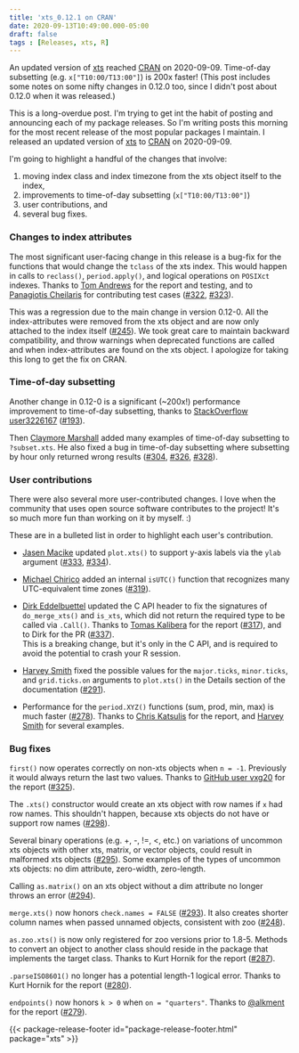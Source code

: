 ```yaml
---
title: 'xts_0.12.1 on CRAN'
date: 2020-09-13T10:49:00.000-05:00
draft: false
tags : [Releases, xts, R]
---
```

  
An updated version of [xts](http://cran.r-project.org/package=xts) reached [CRAN](http://cran.r-project.org/) on 2020-09-09. Time-of-day subsetting (e.g. `x["T10:00/T13:00"]`) is 200x faster! (This post includes some notes on some nifty changes in 0.12.0 too, since I didn't post about 0.12.0 when it was released.)

<!--more-->

This is a long-overdue post. I'm trying to get int the habit of posting and announcing each of my package releases. So I'm writing posts this morning for the most recent release of the most popular packages I maintain. I released an updated version of [xts](http://cran.r-project.org/package=xts) to [CRAN](http://cran.r-project.org/) on 2020-09-09.

I'm going to highlight a handful of the changes that involve:

1. moving index class and index timezone from the xts object itself to the index,
1. improvements to time-of-day subsetting (`x["T10:00/T13:00"]`)
1. user contributions, and
1. several bug fixes.

### Changes to index attributes

The most significant user-facing change in this release is a bug-fix for the functions that would change the `tclass` of the xts index. This would happen in calls to `reclass()`, `period.apply()`, and logical operations on `POSIXct` indexes. Thanks to [Tom Andrews](https://github.com/TomAndrews) for the report and testing, and to [Panagiotis Cheilaris](https://github.com/philaris) for contributing test cases ([#322](https://github.com/joshuaulrich/xts/issues/322), [#323](https://github.com/joshuaulrich/xts/pull/323)).

This was a regression due to the main change in version 0.12-0. All the index-attributes were removed from the xts object and are now only attached to the index itself ([#245](https://github.com/joshuaulrich/xts/issues/245)). We took great care to maintain backward compatibility, and throw warnings when deprecated functions are called and when index-attributes are found on the xts object. I apologize for taking this long to get the fix on CRAN.

### Time-of-day subsetting

Another change in 0.12-0 is a significant (~200x!) performance improvement to time-of-day subsetting, thanks to [StackOverflow user3226167](https://stackoverflow.com/users/3226167/user3226167) ([#193](https://github.com/joshuaulrich/xts/issues/193)).

Then [Claymore Marshall](https://github.com/claymoremarshall) added many examples of time-of-day subsetting to `?subset.xts`. He also fixed a bug in time-of-day subsetting where subsetting by hour only returned wrong results ([#304](https://github.com/joshuaulrich/xts/issues/304), [#326](https://github.com/joshuaulrich/xts/issues/326), [#328](https://github.com/joshuaulrich/xts/pull/328)).

### User contributions

There were also several more user-contributed changes. I love when the community that uses open source software contributes to the project! It's so much more fun than working on it by myself. :)

These are in a bulleted list in order to highlight each user's contribution.

- [Jasen Macike](https://github.com/jaymon0703) updated `plot.xts()` to support y-axis labels via the `ylab` argument ([#333](https://github.com/joshuaulrich/xts/issues/333), [#334](https://github.com/joshuaulrich/xts/pull/334)).

- [Michael Chirico](https://github.com/MichaelChirico) added an internal `isUTC()` function that recognizes many UTC-equivalent time zones ([#319](https://github.com/joshuaulrich/xts/issues/319)).

- [Dirk Eddelbuettel](https://dirk.eddelbuettel.com/) updated the C API header to fix the signatures of `do_merge_xts()` and `is_xts`, which did not return the required type to be called via `.Call()`. Thanks to [Tomas Kalibera](https://github.com/kalibera) for the report ([#317](https://github.com/joshuaulrich/xts/issues/317)), and to Dirk for the PR ([#337](https://github.com/joshuaulrich/xts/pull/337)). \
This is a breaking change, but it's only in the C API, and is required to avoid the potential to crash your R session.

- [Harvey Smith](https://github.com/harvey131) fixed the possible values for the `major.ticks`, `minor.ticks`, and `grid.ticks.on` arguments to `plot.xts()` in the Details section of the documentation ([#291](https://github.com/joshuaulrich/xts/issues/291)).

- Performance for the `period.XYZ()` functions (sum, prod, min, max) is much faster ([#278](https://github.com/joshuaulrich/xts/issues/278)). Thanks to [Chris Katsulis](https://github.com/ckatsulis) for the report, and [Harvey Smith](https://github.com/harvey131) for several examples.

### Bug fixes

`first()` now operates correctly on non-xts objects when `n = -1`. Previously it would always return the last two values. Thanks to [GitHub user vxg20](https://github.com/vxg20) for the report ([#325](https://github.com/joshuaulrich/xts/issues/325)).

The `.xts()` constructor would create an xts object with row names if `x` had row names. This shouldn't happen, because xts objects do not have or support row names ([#298](https://github.com/joshuaulrich/xts/issues/298)).

Several binary operations (e.g. +, -, !=, <, etc.) on variations of uncommon xts objects with other xts, matrix, or vector objects, could result in malformed xts objects ([#295](https://github.com/joshuaulrich/xts/issues/295)). Some examples of the types of uncommon xts objects: no dim attribute, zero-width, zero-length.

Calling `as.matrix()` on an xts object without a dim attribute no longer throws an error ([#294](https://github.com/joshuaulrich/xts/issues/294)).

`merge.xts()` now honors `check.names = FALSE` ([#293](https://github.com/joshuaulrich/xts/issues/293)). It also creates shorter column names when passed unnamed objects, consistent with zoo ([#248](https://github.com/joshuaulrich/xts/issues/248)).

`as.zoo.xts()` is now only registered for zoo versions prior to 1.8-5.  Methods to convert an object to another class should reside in the package that implements the target class. Thanks to Kurt Hornik for the report ([#287](https://github.com/joshuaulrich/xts/issues/287)).

`.parseISO8601()` no longer has a potential length-1 logical error. Thanks to Kurt Hornik for the report ([#280](https://github.com/joshuaulrich/xts/issues/280)).

`endpoints()` now honors `k > 0` when `on = "quarters"`. Thanks to [@alkment](https://github.com/alkment) for the report ([#279](https://github.com/joshuaulrich/xts/issues/279)).

{{< package-release-footer id="package-release-footer.html" package="xts" >}}
